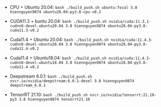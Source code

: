 - CPU + Ubuntu 20.04: `bash ./build_push.sh ubuntu:focal 3.8 hiennguyen9874 ubuntu20.04-py3.8-cpu-v0.2`

- CUDA11.3 + buntu 20.04: `bash ./build_push.sh nvidia/cuda:11.3.1-cudnn8-devel-ubuntu20.04 3.8 hiennguyen9874 ubuntu20.04-py3.8-cuda11.3-v0.2`

- Cuda11.4 + Ubuntu 20.04: `bash ./build_push.sh nvidia/cuda:11.4.3-cudnn8-devel-ubuntu20.04 3.8 hiennguyen9874 ubuntu20.04-py3.8-cuda11.4-v0.2`

- Cuda11.4 + Ubuntu18.04: `bash ./build_push.sh nvidia/cuda:11.4.3-cudnn8-devel-ubuntu18.04 3.8 hiennguyen9874 ubuntu18.04-py3.8-cuda11.4-v0.2`

- Deepstream 6.0.1: `bash ./build_push.sh nvcr.io/nvidia/deepstream:6.0.1-devel 3.8 hiennguyen9874 deepstream_6.0.1`

- TensorRT 21.10: `bash ./build_push.sh nvcr.io/nvidia/tensorrt:21.10-py3 3.8 hiennguyen9874 tensorrt21.10`
